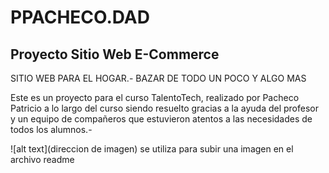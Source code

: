 # PPACHECO.DAD

## Proyecto Sitio Web E-Commerce

SITIO WEB PARA EL HOGAR.- BAZAR DE TODO UN POCO Y ALGO MAS

Este es un proyecto para el curso TalentoTech, realizado por Pacheco Patricio a lo largo del curso siendo resuelto gracias a la ayuda del profesor y un equipo de compañeros que estuvieron atentos a las necesidades de todos los alumnos.-

![alt text](direccion de imagen) se utiliza para subir una imagen en el archivo readme